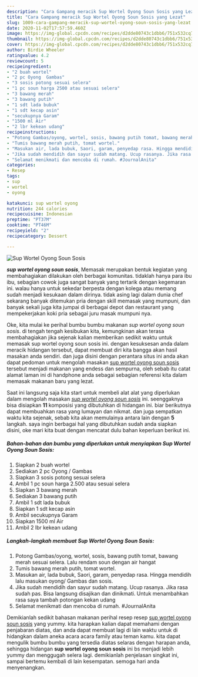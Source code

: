 ```yaml
---
description: "Cara Gampang meracik Sup Wortel Oyong Soun Sosis yang Lezat"
title: "Cara Gampang meracik Sup Wortel Oyong Soun Sosis yang Lezat"
slug: 1009-cara-gampang-meracik-sup-wortel-oyong-soun-sosis-yang-lezat
date: 2020-11-02T17:57:59.460Z
image: https://img-global.cpcdn.com/recipes/d2dde80743c1dbb6/751x532cq70/sup-wortel-oyong-soun-sosis-foto-resep-utama.jpg
thumbnail: https://img-global.cpcdn.com/recipes/d2dde80743c1dbb6/751x532cq70/sup-wortel-oyong-soun-sosis-foto-resep-utama.jpg
cover: https://img-global.cpcdn.com/recipes/d2dde80743c1dbb6/751x532cq70/sup-wortel-oyong-soun-sosis-foto-resep-utama.jpg
author: Birdie Wheeler
ratingvalue: 4.2
reviewcount: 5
recipeingredient:
- "2 buah wortel"
- "2 pc Oyong  Gambas"
- "3 sosis potong sesuai selera"
- "1 pc soun harga 2500 atau sesuai selera"
- "3 bawang merah"
- "3 bawang putih"
- "1 sdt lada bubuk"
- "1 sdt kecap asin"
- "secukupnya Garam"
- "1500 ml Air"
- "2 lbr kekean udang"
recipeinstructions:
- "Potong Gambas/oyong, wortel, sosis, bawang putih tomat, bawang merah sesuai selera. Lalu rendam soun dengan air hangat"
- "Tumis bawang merah putih, tomat wortel."
- "Masukan air, lada bubuk, Saori, garam, penyedap rasa. Hingga mendidih lalu masukan oyong/ Gambas dan sosis."
- "Jika sudah mendidih dan sayur sudah matang. Ucup rasanya. Jika rasa sudah pas. Bisa langsung disajikan dan dinikmati. Untuk menambahkan rasa saya tambah potongan kekan udang"
- "Selamat menikmati dan mencoba di rumah. #JournalAnita"
categories:
- Resep
tags:
- sup
- wortel
- oyong

katakunci: sup wortel oyong 
nutrition: 244 calories
recipecuisine: Indonesian
preptime: "PT37M"
cooktime: "PT46M"
recipeyield: "2"
recipecategory: Dessert

---
```



![Sup Wortel Oyong Soun Sosis](https://img-global.cpcdn.com/recipes/d2dde80743c1dbb6/751x532cq70/sup-wortel-oyong-soun-sosis-foto-resep-utama.jpg)

<b><i>sup wortel oyong soun sosis</i></b>, Memasak merupakan bentuk kegiatan yang membahagiakan dilakukan oleh berbagai komunitas. tidaklah hanya para ibu ibu, sebagian cowok juga sangat banyak yang tertarik dengan kegemaran ini. walau hanya untuk sekedar berpesta dengan kolega atau memang sudah menjadi kesukaan dalam dirinya. tidak asing lagi dalam dunia chef sekarang banyak ditemukan pria dengan skill memasak yang mumpuni, dan banyak sekali juga kita jumpai di berbagai depot dan restaurant yang mempekerjakan koki pria sebagai juru masak mumpuni nya.

Oke, kita mulai ke perihal bumbu bumbu makanan <i>sup wortel oyong soun sosis</i>. di tengah tengah kesibukan kita, kemungkinan akan terasa membahagiakan jika sejenak kalian memberikan sedikit waktu untuk memasak sup wortel oyong soun sosis ini. dengan kesuksesan anda dalam meracik hidangan tersebut, dapat membuat diri kita bangga akan hasil masakan anda sendiri. dan juga disini dengan perantara situs ini anda akan dapat pedoman untuk mengolah masakan <u>sup wortel oyong soun sosis</u> tersebut menjadi makanan yang endess dan sempurna, oleh sebab itu catat alamat laman ini di handphone anda sebagai sebagian referensi kita dalam memasak makanan baru yang lezat.




Saat ini langsung saja kita start untuk membeli alat alat yang diperlukan dalam mengolah masakan <u><i>sup wortel oyong soun sosis</i></u> ini. seenggaknya bisa disiapkan <b>11</b> komposisi yang dibutuhkan di hidangan ini. biar berikutnya dapat membuahkan rasa yang lumayan dan nikmat. dan juga sempatkan waktu kita sejenak, sebab kita akan memulainya antara lain dengan <b>5</b> langkah. saya ingin berbagai hal yang dibutuhkan sudah anda siapkan disini, oke mari kita buat dengan mencatat dulu bahan keperluan berikut ini.

<!--inarticleads1-->

##### Bahan-bahan dan bumbu yang diperlukan untuk menyiapkan Sup Wortel Oyong Soun Sosis:

1. Siapkan 2 buah wortel
1. Sediakan 2 pc Oyong / Gambas
1. Siapkan 3 sosis potong sesuai selera
1. Ambil 1 pc soun harga 2.500 atau sesuai selera
1. Siapkan 3 bawang merah
1. Sediakan 3 bawang putih
1. Ambil 1 sdt lada bubuk
1. Siapkan 1 sdt kecap asin
1. Ambil secukupnya Garam
1. Siapkan 1500 ml Air
1. Ambil 2 lbr kekean udang




<!--inarticleads2-->

##### Langkah-langkah membuat Sup Wortel Oyong Soun Sosis:

1. Potong Gambas/oyong, wortel, sosis, bawang putih tomat, bawang merah sesuai selera. Lalu rendam soun dengan air hangat
1. Tumis bawang merah putih, tomat wortel.
1. Masukan air, lada bubuk, Saori, garam, penyedap rasa. Hingga mendidih lalu masukan oyong/ Gambas dan sosis.
1. Jika sudah mendidih dan sayur sudah matang. Ucup rasanya. Jika rasa sudah pas. Bisa langsung disajikan dan dinikmati. Untuk menambahkan rasa saya tambah potongan kekan udang
1. Selamat menikmati dan mencoba di rumah. #JournalAnita




Demikianlah sedikit bahasan makanan perihal resep resep <u>sup wortel oyong soun sosis</u> yang yummy. kita harapkan kalian dapat memahami dengan penjabaran diatas, dan anda dapat membuat lagi di lain waktu untuk di hidangkan dalam aneka acara acara family atau teman kamu. kita dapat mengulik bumbu bumbu yang tersedia diatas selaras dengan harapan anda, sehingga hidangan <b>sup wortel oyong soun sosis</b> ini bs menjadi lebih yummy dan menggugah selera lagi. demikianlah penjelasan singkat ini, sampai bertemu kembali di lain kesempatan. semoga hari anda menyenangkan.
